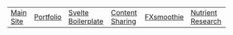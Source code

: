<table>
  <tr>
    <td><a target="_blank" href="https://teaguehannam.com">Main Site</a></td>
    <td><a target="_blank" href="https://portfolio.teaguehannam.com">Portfolio</a></td>
    <td><a target="_blank" href="https://teague-svelte.netlify.app/">Svelte Boilerplate</a></td>
    <td><a target="_blank" href="https://react-media-hosting.netlify.app/">Content Sharing</a></td>
    <td><a target="_blank" href="https://fxsmoothie.com/">FXsmoothie</a></td>
    <td><a target="_blank" href="https://teaguehannam.info/home">Nutrient Research</a></td>
  </tr>
</table>
